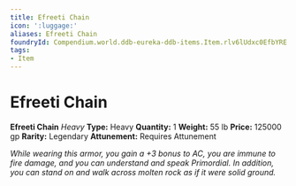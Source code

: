 ```yaml
---
title: Efreeti Chain
icon: ':luggage:'
aliases: Efreeti Chain
foundryId: Compendium.world.ddb-eureka-ddb-items.Item.rlv6lUdxc0EfbYRE
tags:
- Item
---
```


# Efreeti Chain

**Efreeti Chain**
_Heavy_
**Type:** Heavy
**Quantity:** 1
**Weight:** 55 lb
**Price:** 125000 gp
**Rarity:** Legendary
**Attunement:** Requires Attunement

*While wearing this armor, you gain a +3 bonus to AC, you are immune to fire damage, and you can understand and speak Primordial. In addition, you can stand on and walk across molten rock as if it were solid ground.*